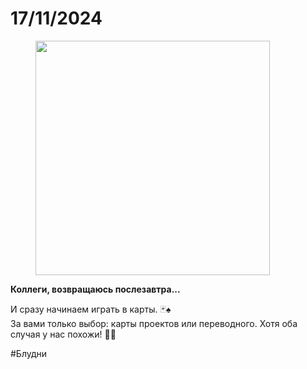 # 17/11/2024

<div align="left"><figure><img src="../../.gitbook/assets/photo_2025-10-02_14-40-53.jpg" alt="" width="375"><figcaption></figcaption></figure></div>

**Коллеги, возвращаюсь послезавтра...**

И сразу начинаем играть в карты. 🃏♠️\
За вами только выбор: карты проектов или переводного. Хотя оба случая у нас похожи! 🤡💼

\#Блудни
